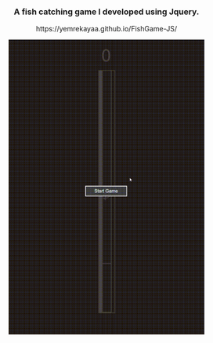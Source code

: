 <h3 align="center">A fish catching game I developed using Jquery.</h3>

<p align="center">https://yemrekayaa.github.io/FishGame-JS/</p>

<p align="center">
  <img  width="400px"src="/fishgame.gif">
</p>
